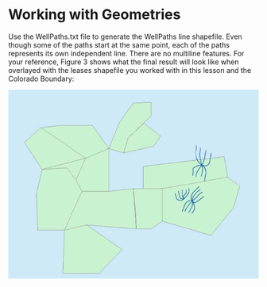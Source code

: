 # Working with Geometries

Use the WellPaths.txt file to generate the WellPaths line shapefile. Even though some of the paths start at the same point, each of the paths represents its own independent line. There are no multiline features. For your reference, Figure 3 shows what the final result will look like when overlayed with the leases shapefile you worked with in this lesson and the Colorado Boundary:

![Lesson](Lesson6.jpg)
